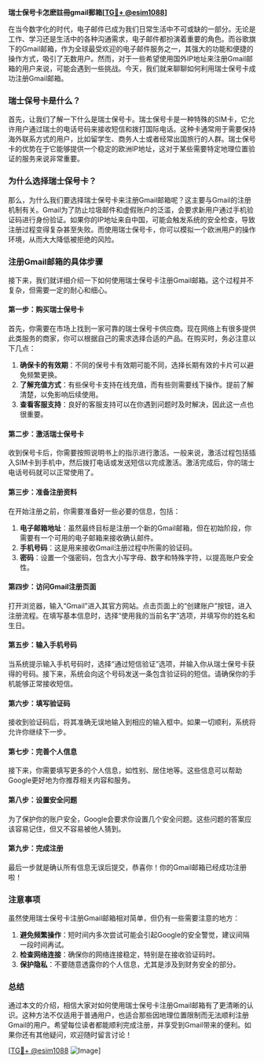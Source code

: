 **瑞士保号卡怎麽註冊gmail郵箱[[TG💪+ @esim1088](https://t.me/s/esim1088)]**

在当今数字化的时代，电子邮件已成为我们日常生活中不可或缺的一部分。无论是工作、学习还是生活中的各种沟通需求，电子邮件都扮演着重要的角色。而谷歌旗下的Gmail邮箱，作为全球最受欢迎的电子邮件服务之一，其强大的功能和便捷的操作方式，吸引了无数用户。然而，对于一些希望使用国外IP地址来注册Gmail邮箱的用户来说，可能会遇到一些挑战。今天，我们就来聊聊如何利用瑞士保号卡成功注册Gmail邮箱。

### **瑞士保号卡是什么？**

首先，让我们了解一下什么是瑞士保号卡。瑞士保号卡是一种特殊的SIM卡，它允许用户通过瑞士的电话号码来接收短信和拨打国际电话。这种卡通常用于需要保持海外联系方式的用户，比如留学生、商务人士或者经常出国旅行的人群。瑞士保号卡的优势在于它能够提供一个稳定的欧洲IP地址，这对于某些需要特定地理位置验证的服务来说非常重要。

### **为什么选择瑞士保号卡？**

那么，为什么我们要选择瑞士保号卡来注册Gmail邮箱呢？这主要与Gmail的注册机制有关。Gmail为了防止垃圾邮件和虚假账户的泛滥，会要求新用户通过手机验证码进行身份验证。如果你的IP地址来自中国，可能会触发系统的安全检查，导致注册过程变得复杂甚至失败。而使用瑞士保号卡，你可以模拟一个欧洲用户的操作环境，从而大大降低被拒绝的风险。

### **注册Gmail邮箱的具体步骤**

接下来，我们就详细介绍一下如何使用瑞士保号卡注册Gmail邮箱。这个过程并不复杂，但需要一定的耐心和细心。

#### **第一步：购买瑞士保号卡**

首先，你需要在市场上找到一家可靠的瑞士保号卡供应商。现在网络上有很多提供此类服务的商家，你可以根据自己的需求选择合适的产品。在购买时，务必注意以下几点：

1. **确保卡的有效期**：不同的保号卡有效期可能不同，选择长期有效的卡片可以避免频繁更换。
2. **了解充值方式**：有些保号卡支持在线充值，而有些则需要线下操作。提前了解清楚，以免影响后续使用。
3. **查看客服支持**：良好的客服支持可以在你遇到问题时及时解决，因此这一点也很重要。

#### **第二步：激活瑞士保号卡**

收到保号卡后，你需要按照说明书上的指示进行激活。一般来说，激活过程包括插入SIM卡到手机中，然后拨打电话或发送短信以完成激活。激活完成后，你的瑞士电话号码就可以正常使用了。

#### **第三步：准备注册资料**

在开始注册之前，你需要准备好一些必要的信息，包括：

1. **电子邮箱地址**：虽然最终目标是注册一个新的Gmail邮箱，但在初始阶段，你需要有一个可用的电子邮箱来接收确认邮件。
2. **手机号码**：这是用来接收Gmail注册过程中所需的验证码。
3. **密码**：设置一个强密码，包含大小写字母、数字和特殊字符，以提高账户安全性。

#### **第四步：访问Gmail注册页面**

打开浏览器，输入“Gmail”进入其官方网站。点击页面上的“创建账户”按钮，进入注册流程。在填写基本信息时，选择“使用我的当前名字”选项，并填写你的姓名和生日。

#### **第五步：输入手机号码**

当系统提示输入手机号码时，选择“通过短信验证”选项，并输入你从瑞士保号卡获得的号码。接下来，系统会向这个号码发送一条包含验证码的短信。请确保你的手机能够正常接收短信。

#### **第六步：填写验证码**

接收到验证码后，将其准确无误地输入到相应的输入框中。如果一切顺利，系统将允许你继续下一步。

#### **第七步：完善个人信息**

接下来，你需要填写更多的个人信息，如性别、居住地等。这些信息可以帮助Google更好地为你推荐相关内容和服务。

#### **第八步：设置安全问题**

为了保护你的账户安全，Google会要求你设置几个安全问题。这些问题的答案应该容易记住，但又不容易被他人猜到。

#### **第九步：完成注册**

最后一步就是确认所有信息无误后提交，恭喜你！你的Gmail邮箱已经成功注册啦！

### **注意事项**

虽然使用瑞士保号卡注册Gmail邮箱相对简单，但仍有一些需要注意的地方：

1. **避免频繁操作**：短时间内多次尝试可能会引起Google的安全警觉，建议间隔一段时间再试。
2. **检查网络连接**：确保你的网络连接稳定，特别是在接收验证码时。
3. **保护隐私**：不要随意透露你的个人信息，尤其是涉及到财务安全的部分。

### **总结**

通过本文的介绍，相信大家对如何使用瑞士保号卡注册Gmail邮箱有了更清晰的认识。这种方法不仅适用于普通用户，也适合那些因地理位置限制而无法顺利注册Gmail的用户。希望每位读者都能顺利完成注册，并享受到Gmail带来的便利。如果你还有其他疑问，欢迎随时留言讨论！

[[TG💪+ @esim1088](https://t.me/s/esim1088) ![Image](https://i.postimg.cc/4NQfJmqS/Snipaste-2025-05-13-00-14-12.png)]